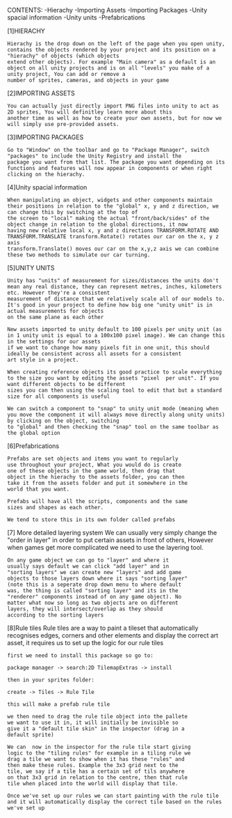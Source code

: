 CONTENTS:
    -Hierachy
    -Importing Assets
    -Importing Packages
    -Unity spacial information
    -Unity units
    -Prefabrications

[1]HIERACHY 
    
    Hierachy is the drop down on the left of the page when you open unity, contains the objects rendered by your project and its position on a "hierachy" of objects (which objects 
    extend other objects). For example "Main camera" as a default is an object on all unity projects and is on all "levels" you make of a unity project, You can add or remove a 
    number of sprites, cameras, and objects in your game

[2]IMPORTING ASSETS

    You can actually just directly import PNG files into unity to act as 2D sprites, You will definitley learn more about this
    another time as well as how to create your own assets, but for now we will simply use pre-provided assets.
        
[3]IMPORTING PACKAGES

    Go to "Window" on the toolbar and go to "Package Manager", switch "packages" to include the Unity Registry and install the 
    package you want from that list. The package you want depending on its functions and features will now appear in components or when right clicking on the hierachy.

[4]Unity spacial information

    When manipulating an object, widgets and other components maintain their positions in relation to the "global" x, y and z direction, we can change this by switching at the top of 
    the screen to "local" making the actual "front/back/sides" of the object change in relation to the global directions, it now 
    having new relative local x, y and z directions TRANSFORM.ROTATE AND TRANSFORM.TRANSLATE transform.Rotate() rotates our car on the x, y z axis
    transform.Translate() moves our car on the x,y,z axis we can combine these two methods to simulate our car turning.

[5]UNITY UNITS

    Unity has "units" of measurement for sizes/distances the units don't mean any real distance, they can represent metres, inches, kilometers etc. However they're a consistent
    measurement of distance that we relatively scale all of our models to. It's good in your project to define how big one "unity unit" is in actual measurements for objects
    on the same plane as each other

    New assets imported to unity default to 100 pixels per unity unit (as in 1 unity unit is equal to a 100x100 pixel image). We can change this in the settings for our assets
    if we want to change how many pixels fit in one unit, this should ideally be consistent across all assets for a consistent
    art style in a project.

    When creating reference objects its good practice to scale everything to the size you want by editing the assets "pixel  per unit". If you want different objects to be different 
    sizes you can then using the scaling tool to edit that but a standard size for all components is useful

    We can switch a component to "snap" to unity unit mode (meaning when you move the component it will always move directly along unity units) by clicking on the object, switching 
    to "global" and then checking the "snap" tool on the same toolbar as the global option

[6]Prefabrications
    
    Prefabs are set objects and items you want to regularly
    use throughout your project, What you would do is create
    one of these objects in the game world, then drag that
    object in the hierachy to the assets folder, you can then
    take it from the assets folder and put it somewhere in the 
    world that you want.

    Prefabs will have all the scripts, components and the same 
    sizes and shapes as each other.

    We tend to store this in its own folder called prefabs

[7] More detailed layering system
    We can usually very simply change the "order in layer"
    in order to put certain assets in front of others,
    However when games get more complicated we need to use the
    layering tool.

    On any game object we can go to "layer" and where it 
    usually says default we can click "add layer" and in 
    "sorting layers" we can create new "layers" and add game 
    objects to those layers down where it says "sorting layer" 
    (note this is a seperate drop down menu to where default 
    was, the thing is called "sorting layer" and its in the 
    "renderer" components instead of on any game object). No 
    matter what now so long as two objects are on different 
    layers, they will intersect/overlap as they should 
    according to the sorting layers

[8]Rule tiles
    Rule tiles are a way to paint a tileset that automatically 
    recognises edges, corners and other elements and display 
    the correct art asset, it requires us to set up the logic 
    for our rule tiles

    first we need to install this package so go to:

    package manager -> search:2D TilemapExtras -> install

    then in your sprites folder:

    create -> Tiles -> Rule Tile

    this will make a prefab rule tile

    we then need to drag the rule tile object into the pallete 
    we want to use it in, it will initially be invisible so 
    give it a "default tile skin" in the inspector (drag in a 
    default sprite)

    We can  now in the inspector for the rule tile start giving 
    logic to the "tiling rules" for example in a tiling rule we 
    drag a tile we want to show when it has these "rules" and 
    then make these rules. Example the 3x3 grid next to the 
    tile, we say if a tile has a certain set of tils anywhere 
    on that 3x3 grid in relation to the centre, then that rule 
    tile when placed into the world will display that tile.

    Once we've set up our rules we can start painting with the rule tile and it will automatically display the correct tile based on the rules we've set up